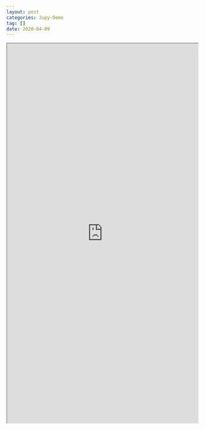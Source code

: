 ```yaml
---
layout: post
categories: Jupy-Demo
tag: [] 
date: 2020-04-09
---
```




<iframe
src="https://nbviewer.jupyter.org/github/Joecth/Joecth.github.io/blob/hexo-melody/source/_posts/jupyter-demo/stock_pred_w_RNN/rnn_stock.ipynb" width="100%" height="1000">
</iframe>

